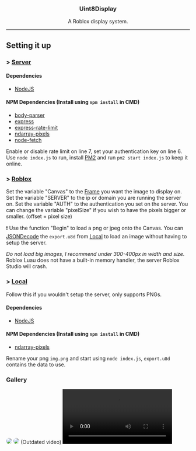 <div id="top"></div>

<div align="center">
    <strong><h3>Uint8Display</h3></strong>
    <p>A Roblox display system.</p><hr />
</div>

## Setting it up
### > [Server](https://github.com/Astrism/U8D/tree/main/Server)
#### Dependencies
- [NodeJS](https://nodejs.org/dist/v18.12.0/node-v18.12.0-x64.msi)
#### NPM Dependencies (Install using `npm install` in CMD)
- [body-parser](https://www.npmjs.com/package/body-parser)
- [express](https://www.npmjs.com/package/express)
- [express-rate-limit](https://www.npmjs.com/package/express-rate-limit)
- [ndarray-pixels](https://www.npmjs.com/package/ndarray-pixels)
- [node-fetch](https://www.npmjs.com/package/node-fetch/v/2.6.7)

Enable or disable rate limit on line 7, set your authentication key on line 6.
Use `node index.js` to run, install [PM2](https://www.npmjs.com/package/pm2) and run `pm2 start index.js` to keep it online.

### > [Roblox](https://github.com/Astrism/U8D/tree/main/Roblox)

Set the variable "Canvas" to the [Frame](https://create.roblox.com/docs/reference/engine/classes/Frame) you want the image to display on.
Set the variable "SERVER" to the ip or domain you are running the server on.
Set the variable "AUTH" to the authentication you set on the server.
You can change the variable "pixelSize" if you wish to have the pixels bigger or smaller. (offset = pixel size)

❗ Use the function "Begin" to load a png or jpeg onto the Canvas.
You can [JSONDecode](https://create.roblox.com/docs/reference/engine/classes/HttpService#JSONDecode) the `export.u8d` from [Local](https://github.com/Astrism/U8D/tree/main/Local) to load an image without having to setup the server.

*Do not load big images, I recommend under 300-400px in width and size.*
Roblox Luau does not have a built-in memory handler, the server Roblox Studio will crash.

### > [Local](https://github.com/Astrism/U8D/tree/main/Local)
Follow this if you wouldn't setup the server, only supports PNGs.
#### Dependencies
- [NodeJS](https://nodejs.org/dist/v18.12.0/node-v18.12.0-x64.msi)
#### NPM Dependencies (Install using `npm install` in CMD)
- [ndarray-pixels](https://www.npmjs.com/package/ndarray-pixels)

Rename your png `img.png` and start using `node index.js`, `export.u8d` contains the data to use.

### Gallery
<img src="https://cdn.discordapp.com/attachments/1036834806140502027/1037532705757351966/image.png" style="border-radius: 8px;">
<img src="https://cdn.discordapp.com/attachments/1036834806140502027/1037394873634013205/unknown.png" style="border-radius: 8px;">
(Outdated video)
<video>
    <source type="video/mp4" src="https://cdn.discordapp.com/attachments/1036834806140502027/1037117054089711707/RobloxPlayerBeta_g5nXZ5EGi9.mp4">
</video>
